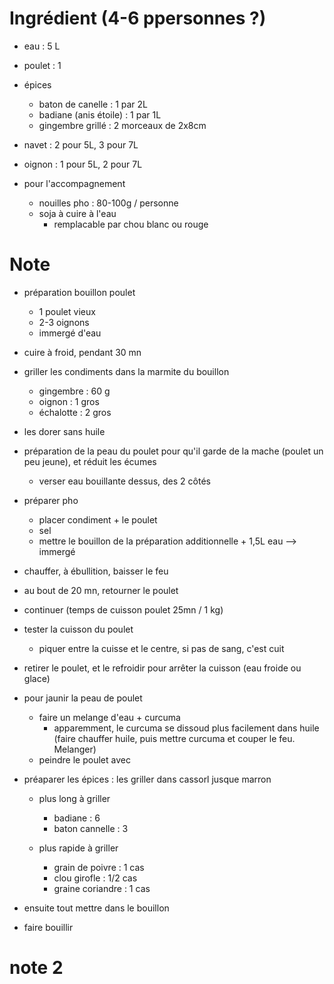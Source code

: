 # Ingrédient (4-6 ppersonnes ?)
- eau : 5 L
- poulet : 1
- épices
    * baton de canelle      : 1 par 2L
    * badiane (anis étoile) : 1 par 1L
    * gingembre grillé      : 2 morceaux de 2x8cm

- navet     : 2 pour 5L, 3 pour 7L
- oignon    : 1 pour 5L, 2 pour 7L


- pour l'accompagnement
    - nouilles pho : 80-100g / personne
    - soja à cuire à l'eau
        * remplacable par chou blanc ou rouge

# Note
- préparation bouillon poulet
    * 1 poulet vieux
    * 2-3 oignons
    * immergé d'eau
- cuire à froid, pendant 30 mn

- griller les condiments dans la marmite du bouillon
    * gingembre : 60 g
    * oignon : 1 gros
    * échalotte : 2 gros
- les dorer sans huile

- préparation de la peau du poulet pour qu'il garde de la mache (poulet un peu jeune), et réduit les écumes
    * verser eau bouillante dessus, des 2 côtés

- préparer pho
    - placer condiment + le poulet
    - sel
    - mettre le bouillon de la préparation additionnelle + 1,5L eau --> immergé
- chauffer, à ébullition, baisser le feu
- au bout de 20 mn, retourner le poulet
- continuer (temps de cuisson poulet 25mn / 1 kg)
- tester la cuisson du poulet
    * piquer entre la cuisse et le centre, si pas de sang, c'est cuit
- retirer le poulet, et le refroidir pour arrêter la cuisson (eau froide ou glace)
- pour jaunir la peau de poulet
    * faire un melange d'eau + curcuma
        + apparemment, le curcuma se dissoud plus facilement dans huile (faire chauffer huile, puis mettre curcuma et couper le feu. Melanger)
    * peindre le poulet avec


- préaparer les épices : les griller dans cassorl jusque marron
    * plus long à griller
        * badiane : 6
        * baton cannelle : 3
        
    * plus rapide à griller
        * grain de poivre : 1 cas
        * clou girofle : 1/2 cas
        * graine coriandre : 1 cas
- ensuite tout mettre dans le bouillon
- faire bouillir

# note 2


